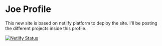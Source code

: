 # Joe Profile

This new site is based on netlify platform to deploy the site. I'll be posting the different projects inside this profile.

[![Netlify Status](https://api.netlify.com/api/v1/badges/a139d97e-642a-4558-971c-595e1417380f/deploy-status)](https://app.netlify.com/sites/ecstatic-ramanujan-866134/deploys)
